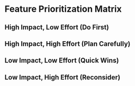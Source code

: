 # Feature Prioritization Matrix
## High Impact, Low Effort (Do First)
## High Impact, High Effort (Plan Carefully)
## Low Impact, Low Effort (Quick Wins)
## Low Impact, High Effort (Reconsider)

